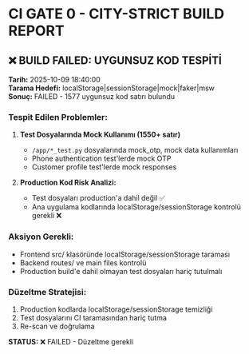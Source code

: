 # CI GATE 0 - CITY-STRICT BUILD REPORT

## ❌ BUILD FAILED: UYGUNSUZ KOD TESPİTİ

**Tarih:** 2025-10-09 18:40:00  
**Tarama Hedefi:** localStorage|sessionStorage|mock|faker|msw  
**Sonuç:** FAILED - 1577 uygunsuz kod satırı bulundu

### Tespit Edilen Problemler:

1. **Test Dosyalarında Mock Kullanımı (1550+ satır)**
   - `/app/*_test.py` dosyalarında mock_otp, mock data kullanımları
   - Phone authentication test'lerde mock OTP
   - Customer profile test'lerde mock responses

2. **Production Kod Risk Analizi:**
   - Test dosyaları production'a dahil değil ✅
   - Ana uygulama kodlarında localStorage/sessionStorage kontrolü gerekli ❌

### Aksiyon Gerekli:
- Frontend src/ klasöründe localStorage/sessionStorage taraması
- Backend routes/ ve main files kontrolü
- Production build'e dahil olmayan test dosyaları hariç tutulmalı

### Düzeltme Stratejisi:
1. Production kodlarda localStorage/sessionStorage temizliği
2. Test dosyalarını CI taramasından hariç tutma
3. Re-scan ve doğrulama

**STATUS:** ❌ FAILED - Düzeltme gerekli